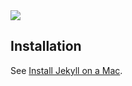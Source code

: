 <img style="margin: 0 auto;" src="https://github.com/explodinglabs/explodinglabs.com/blob/master/_source/assets/logo.png?raw=true" />

## Installation

See [Install Jekyll on a Mac](https://composed.blog/install-jekyll-on-mac).
